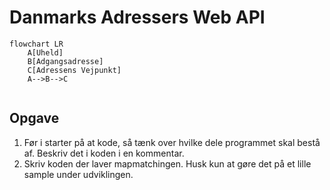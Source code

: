 # Danmarks Adressers Web API

```mermaid
flowchart LR
    A[Uheld]
    B[Adgangsadresse]
    C[Adressens Vejpunkt]
    A-->B-->C
    
```

## Opgave

1. Før i starter på at kode, så tænk over hvilke dele programmet skal bestå af. Beskriv det i koden i en kommentar.
2. Skriv koden der laver mapmatchingen. Husk kun at gøre det på et lille sample under udviklingen.



